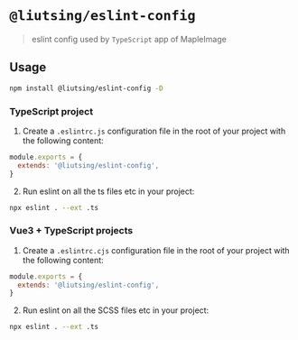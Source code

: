 # `@liutsing/eslint-config`

> eslint config used by `TypeScript` app of MapleImage

## Usage

```bash
npm install @liutsing/eslint-config -D
```
### TypeScript project
1. Create a `.eslintrc.js` configuration file in the root of your project with the following content:

```js
module.exports = {
  extends: '@liutsing/eslint-config',
}
```
2. Run eslint on all the ts files etc in your project:
```bash
npx eslint . --ext .ts
```
### Vue3 + TypeScript projects
1. Create a `.eslintrc.cjs` configuration file in the root of your project with the following content:

```js
module.exports = {
  extends: '@liutsing/eslint-config',
}
```
2. Run eslint on all the SCSS files etc in your project:
```bash
npx eslint . --ext .ts
```
